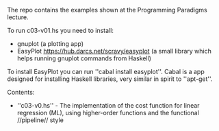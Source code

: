 The repo contains the examples shown at the Programming Paradigms lecture.

To run c03-v01.hs you need to install:
  - gnuplot (a plotting app)
  - EasyPlot https://hub.darcs.net/scravy/easyplot (a small library which helps running gnuplot commands from Haskell)
  
To install EasyPlot you can run ''cabal install easyplot''. Cabal is a app designed for installing Haskell libraries, very similar in spirit to ''apt-get''.

Contents:
  - ''c03-v0.hs'' - The implementation of the cost function for linear regression (ML), using higher-order functions and the functional //pipeline// style 
